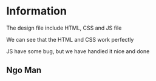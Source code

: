 <h1>Information</h1>
<p>The design file include HTML, CSS and JS file</p>
<p>We can see that the HTML and CSS work perfectly</p>
<p>JS have some bug, but we have handled it nice and done</p>
<h2>Ngo Man</h2>
